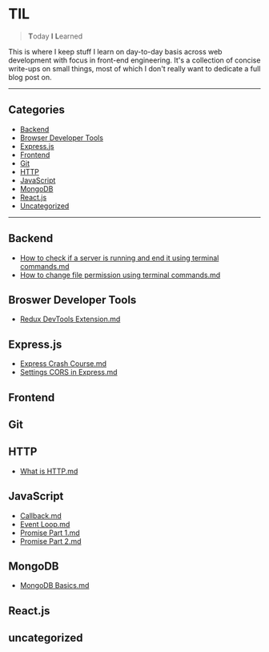 # TIL
> **T**oday **I** **L**earned

This is where I keep stuff I learn on day-to-day basis across web
development with focus in front-end engineering. It's a collection of
concise write-ups on small things, most of which I don't really want
to dedicate a full blog post on.

---
## Categories

* [Backend](#backend)  
* [Browser Developer Tools](#browser-developer-tools)  
* [Express.js](#expressjs)  
* [Frontend](#frontend)  
* [Git](#git)  
* [HTTP](#http)  
* [JavaScript](#javascript)  
* [MongoDB](#MongoDB)  
* [React.js](#reactjs)  
* [Uncategorized](#uncategorized)  
---

## Backend
* [How to check if a server is running and end it using terminal commands.md](Backend/general/check-and-kill-server.md)
* [How to change file permission using terminal commands.md](Backend/general/change-file-permission)

## Broswer Developer Tools
* [Redux DevTools Extension.md](DevTools/redux-devtools-extension.md)

## Express.js
* [Express Crash Course.md](Backend/Express/express-crash-course.md)
* [Settings CORS in Express.md](Backend/Express/setting-cors-in-express.md)

## Frontend

## Git

## HTTP
* [What is HTTP.md](HTTP/what-is-http.md)
## JavaScript
* [Callback.md](JavaScript/async/20190803.md)
* [Event Loop.md](Javascript/event-loop.md)
* [Promise Part 1.md](JavaScript/async/20190803-promise-1.md)
* [Promise Part 2.md](JavaScript/async/20190804-promise-2.md)
## MongoDB
* [MongoDB Basics.md](MongoDB/mongoDB-basics-20190903.md)
## React.js

## uncategorized
